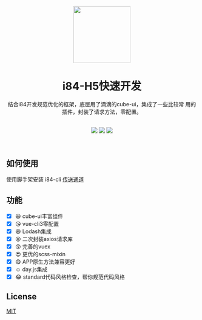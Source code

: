 
<p align="center">
<img src="https://github.com/robin901118/myImg/blob/master/i84-logo.png?raw=true" width="150">
</p>

<h1 align="center">i84-H5快速开发</h1>

<div align="center">
	结合i84开发规范优化的框架，底层用了滴滴的cube-ui，集成了一些比较常
	用的插件，封装了请求方法，零配置。
</div>

<br>

<p align="center">
<a href="https://github.com/robin901118/i84ProjectStandard"><img src="https://img.shields.io/badge/Github-i84--ui%201.2.2-green.png"></a> <a href="https://www.npmjs.com/package/i84-cli"><img src="https://img.shields.io/badge/npm-i84--cli%201.0.1-red.svg"></a> <a href="https://github.com/standard/standard/blob/master/docs/README-zhcn.md#is-there-a-readme-badge"><img src="https://img.shields.io/badge/code_style-standard-brightgreen.svg"></a>
</p>

<br>

## 如何使用
使用脚手架安装 i84-cli [传送通道](https://github.com/robin901118/i84-cli)

## 功能
- [x] :smiley: cube-ui丰富组件
- [x] :kissing_heart: vue-cli3零配置
- [x] :satisfied: Lodash集成
- [x] :stuck_out_tongue_closed_eyes: 二次封装axios请求库
- [x] :kissing_closed_eyes: 完善的vuex
- [x] :heart_eyes: 更优的scss-mixin
- [x] :yum: APP原生方法兼容更好
- [x] :relaxed: day.js集成
- [x] :joy: standard代码风格检查，帮你规范代码风格

## License

[MIT](http://opensource.org/licenses/MIT)
